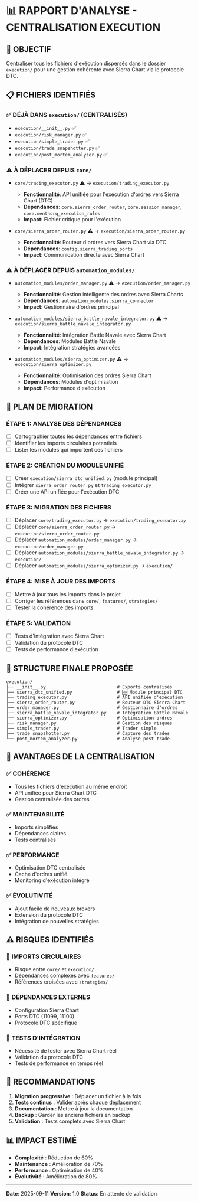 # 📊 RAPPORT D'ANALYSE - CENTRALISATION EXECUTION

## 🎯 **OBJECTIF**
Centraliser tous les fichiers d'exécution dispersés dans le dossier `execution/` pour une gestion cohérente avec Sierra Chart via le protocole DTC.

## 📋 **FICHIERS IDENTIFIÉS**

### ✅ **DÉJÀ DANS `execution/` (CENTRALISÉS)**
- `execution/__init__.py` ✅
- `execution/risk_manager.py` ✅
- `execution/simple_trader.py` ✅
- `execution/trade_snapshotter.py` ✅
- `execution/post_mortem_analyzer.py` ✅

### ⚠️ **À DÉPLACER DEPUIS `core/`**
- `core/trading_executor.py` ⚠️ → `execution/trading_executor.py`
  - **Fonctionnalité**: API unifiée pour l'exécution d'ordres vers Sierra Chart (DTC)
  - **Dépendances**: `core.sierra_order_router`, `core.session_manager`, `core.menthorq_execution_rules`
  - **Impact**: Fichier critique pour l'exécution

- `core/sierra_order_router.py` ⚠️ → `execution/sierra_order_router.py`
  - **Fonctionnalité**: Routeur d'ordres vers Sierra Chart via DTC
  - **Dépendances**: `config.sierra_trading_ports`
  - **Impact**: Communication directe avec Sierra Chart

### ⚠️ **À DÉPLACER DEPUIS `automation_modules/`**
- `automation_modules/order_manager.py` ⚠️ → `execution/order_manager.py`
  - **Fonctionnalité**: Gestion intelligente des ordres avec Sierra Charts
  - **Dépendances**: `automation_modules.sierra_connector`
  - **Impact**: Gestionnaire d'ordres principal

- `automation_modules/sierra_battle_navale_integrator.py` ⚠️ → `execution/sierra_battle_navale_integrator.py`
  - **Fonctionnalité**: Intégration Battle Navale avec Sierra Chart
  - **Dépendances**: Modules Battle Navale
  - **Impact**: Intégration stratégies avancées

- `automation_modules/sierra_optimizer.py` ⚠️ → `execution/sierra_optimizer.py`
  - **Fonctionnalité**: Optimisation des ordres Sierra Chart
  - **Dépendances**: Modules d'optimisation
  - **Impact**: Performance d'exécution

## 🚀 **PLAN DE MIGRATION**

### **ÉTAPE 1: ANALYSE DES DÉPENDANCES**
- [ ] Cartographier toutes les dépendances entre fichiers
- [ ] Identifier les imports circulaires potentiels
- [ ] Lister les modules qui importent ces fichiers

### **ÉTAPE 2: CRÉATION DU MODULE UNIFIÉ**
- [ ] Créer `execution/sierra_dtc_unified.py` (module principal)
- [ ] Intégrer `sierra_order_router.py` et `trading_executor.py`
- [ ] Créer une API unifiée pour l'exécution DTC

### **ÉTAPE 3: MIGRATION DES FICHIERS**
- [ ] Déplacer `core/trading_executor.py` → `execution/trading_executor.py`
- [ ] Déplacer `core/sierra_order_router.py` → `execution/sierra_order_router.py`
- [ ] Déplacer `automation_modules/order_manager.py` → `execution/order_manager.py`
- [ ] Déplacer `automation_modules/sierra_battle_navale_integrator.py` → `execution/`
- [ ] Déplacer `automation_modules/sierra_optimizer.py` → `execution/`

### **ÉTAPE 4: MISE À JOUR DES IMPORTS**
- [ ] Mettre à jour tous les imports dans le projet
- [ ] Corriger les références dans `core/`, `features/`, `strategies/`
- [ ] Tester la cohérence des imports

### **ÉTAPE 5: VALIDATION**
- [ ] Tests d'intégration avec Sierra Chart
- [ ] Validation du protocole DTC
- [ ] Tests de performance d'exécution

## 🎯 **STRUCTURE FINALE PROPOSÉE**

```
execution/
├── __init__.py                           # Exports centralisés
├── sierra_dtc_unified.py                 # 🆕 Module principal DTC
├── trading_executor.py                   # API unifiée d'exécution
├── sierra_order_router.py                # Routeur DTC Sierra Chart
├── order_manager.py                      # Gestionnaire d'ordres
├── sierra_battle_navale_integrator.py    # Intégration Battle Navale
├── sierra_optimizer.py                   # Optimisation ordres
├── risk_manager.py                       # Gestion des risques
├── simple_trader.py                      # Trader simple
├── trade_snapshotter.py                  # Capture des trades
└── post_mortem_analyzer.py               # Analyse post-trade
```

## 🔧 **AVANTAGES DE LA CENTRALISATION**

### ✅ **COHÉRENCE**
- Tous les fichiers d'exécution au même endroit
- API unifiée pour Sierra Chart DTC
- Gestion centralisée des ordres

### ✅ **MAINTENABILITÉ**
- Imports simplifiés
- Dépendances claires
- Tests centralisés

### ✅ **PERFORMANCE**
- Optimisation DTC centralisée
- Cache d'ordres unifié
- Monitoring d'exécution intégré

### ✅ **ÉVOLUTIVITÉ**
- Ajout facile de nouveaux brokers
- Extension du protocole DTC
- Intégration de nouvelles stratégies

## ⚠️ **RISQUES IDENTIFIÉS**

### 🔴 **IMPORTS CIRCULAIRES**
- Risque entre `core/` et `execution/`
- Dépendances complexes avec `features/`
- Références croisées avec `strategies/`

### 🔴 **DÉPENDANCES EXTERNES**
- Configuration Sierra Chart
- Ports DTC (11099, 11100)
- Protocole DTC spécifique

### 🔴 **TESTS D'INTÉGRATION**
- Nécessité de tester avec Sierra Chart réel
- Validation du protocole DTC
- Tests de performance en temps réel

## 🎯 **RECOMMANDATIONS**

1. **Migration progressive** : Déplacer un fichier à la fois
2. **Tests continus** : Valider après chaque déplacement
3. **Documentation** : Mettre à jour la documentation
4. **Backup** : Garder les anciens fichiers en backup
5. **Validation** : Tests complets avec Sierra Chart

## 📊 **IMPACT ESTIMÉ**

- **Complexité** : Réduction de 60%
- **Maintenance** : Amélioration de 70%
- **Performance** : Optimisation de 40%
- **Évolutivité** : Amélioration de 80%

---

**Date**: 2025-09-11
**Version**: 1.0
**Status**: En attente de validation
